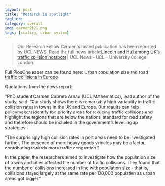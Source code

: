 ```yaml
---
layout: post
title: "Research in spotlight"
tagline:
category: overall
img: carmen2021.png
tags: [scaling, urban system]
---
```



<blockquote>

Our Research Fellow Carmen's lasted publication has been reported by UCL NEWS. Read the full news article:[Lincoln and Hull among UK’s traffic collision hotspots](https://ucl.ac.uk/news/2021/sep/lincoln-and-hull-among-uks-traffic-collision-hotspots-0) | UCL News - UCL – University College London  

</blockquote>

Full PlosOne paper can be found here: [Urban population size and road traffic collisions in Europe](https://dx.plos.org/10.1371/journal.pone.0256485)

Quotations from the news report:

"PhD student Carmen Cabrera Arnau (UCL Mathematics), lead author of the study, said: “Our study shows there is remarkably high variability in traffic collision rates in towns in the UK and Europe. Our results can help policymakers identify the priority areas for reducing traffic collisions and highlight the regions that are below the national standard for road safety and therefore should be included in the government’s levelling up strategies.

“The surprisingly high collision rates in port areas need to be investigated further. The presence of more heavy goods vehicles may be a factor, contributing towards more traffic congestion.”

In the paper, the researchers aimed to investigate how the population size of towns and cities affected the number of traffic collisions. They found that the number of collisions increased in line with population size – that is, collisions stayed largely at the same rate per 100,000 population as urban areas got bigger."
